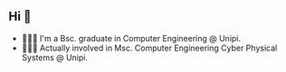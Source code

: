 ## Hi 👋
- 🧑🏻‍🎓 I'm a Bsc. graduate in Computer Engineering @ Unipi. 
- 👨🏻‍💻 Actually involved in Msc. Computer Engineering Cyber Physical Systems @ Unipi.

